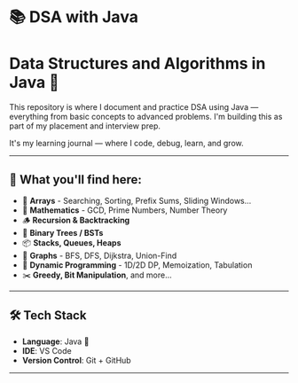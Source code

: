 # 📚 DSA with Java

# Data Structures and Algorithms in Java 🚀

This repository is where I document and practice DSA using Java — everything from basic concepts to advanced problems. I'm building this as part of my placement and interview prep.

It's my learning journal — where I code, debug, learn, and grow.


---

## 📌 What you'll find here:

- 🔢 **Arrays** - Searching, Sorting, Prefix Sums, Sliding Windows...
- 🧮 **Mathematics** - GCD, Prime Numbers, Number Theory
- 🪵 **Recursion & Backtracking**
- 🌲 **Binary Trees / BSTs**
- 📦 **Stacks, Queues, Heaps**
- 🧭 **Graphs** - BFS, DFS, Dijkstra, Union-Find
- 🧠 **Dynamic Programming** - 1D/2D DP, Memoization, Tabulation
- ✂️ **Greedy, Bit Manipulation**, and more...

---

## 🛠 Tech Stack

- **Language**: Java 💛
- **IDE**: VS Code
- **Version Control**: Git + GitHub

---

